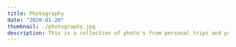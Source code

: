 ```yaml
---
title: Photography
date: "2020-01-20"
thumbnail: ./photography.jpg
description: This is a collection of photo's from personal trips and professional work.
---
```


